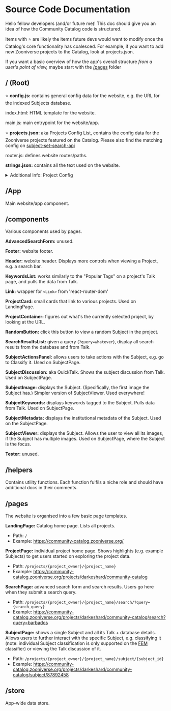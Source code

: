 # Source Code Documentation

Hello fellow developers (and/or future me)! This doc should give you an idea of how the Community Catalog code is structured.

Items with ⭐️ are likely the items future devs would want to modify once the Catalog's core functionality has coalesced. For example, if you want to add new Zooniverse projects to the Catalog, look at projects.json.

If you want a basic overview of how the app's overall structure _from a user's point of view,_ maybe start with the [/pages](https://github.com/zooniverse/community-catalog/tree/master/src#pages) folder

## / (Root)

⭐️ **config.js:** contains general config data for the website, e.g. the URL for the indexed Subjects database.

index.html: HTML template for the website.

main.js: main entrypoint for the website/app.

⭐️ **projects.json:** aka Projects Config List, contains the config data for the Zooniverse projects featured on the Catalog. Please also find the matching config on [subject-set-search-api](https://github.com/zooniverse/subject-set-search-api/blob/main/src/projects.js)

router.js: defines website routes/paths.

**strings.json:** contains all the text used on the website.

<details>
<summary>Additional Info: Project Config</summary>

This section describes how a "project config" item in projects.json is structured. Most fields are **optional,** as the Catalog is built with fallbacks in mind. When in doubt, look at _Community Catalog (Stable Test Project)_ as a template. 

- `name`: display name for the project.
- `slug`: project slug.
- `id`: Zooniverse project ID.
- `avatar`: project avatar (image), displayed on the LandingPage. (URL to an image file)
- `description`: exactly what it says.
- `hidden`: whether this project should be visible on the LandingPage. (boolean, default false)
- `metadata_fields`: the fields/columns from the Subject's metadata that we want to show. aka the "institutional metadata" we see on the SubjectPage. (array of strings)
- `metadata_fields_to_search_for_keywords`: the fields/columns from the Subject's metadata that we'll search through, when we have a search query. (array of strings)
- `metadata_fields_aliases`: renames  (dictionary object)
- `sensitive_content_conditions`: conditions that mark whether a Subject is considered to have sensitive content. Data is in the format:
    ```
    [
      {
        field  // name of a metadata field
        values  // array of possible values
      },
      ...
    ]
    // If a Subject has ANY field that contains ANY of the listed values, then the Subject has sensitive content.
    ```
- `keywords_to_always_suggest`: these keywords will always be listed in the KeywordsList component. (array of strings)
- `keywords_to_never_suggest`: these keywords will never be listed in the KeywordsList component. (array of strings)
- `advanced_search`: unused. (Previously, the Catalog had a much more advanced search function.)
- `example_query`: query to be used for the SearchResultsList on the ProjectPage. Helps to highlight the initial Subjects a volunteer sees. (string)
- `example_subjects`: defines the Subjects to be highlighted/displayed on the ProjectPage's carousel. (array of objects)
- `title_field`: defines which metadata field best _describes_ the Subject. For example, if projectConfig.title_field="short_info", and subject1234.metadata.short_info="A picture of a cat", then Subject 1234 will have the title "A picture of a cat". (string)
- `classify_url`: URL to classify a specific Subject, on the FEM Classifier (string template, with `{subject_id}` placeholder)
- `classify_url`: URL to view a specific Subject on Talk (string template, with `{subject_id}` placeholder)
</details>

## /App

Main website/app component.

## /components

Various components used by pages.

**AdvancedSearchForm:** unused.

**Footer:** website footer.

**Header:** website header. Displays more controls when viewing a Project, e.g. a search bar.

**KeywordsList:** works similarly to the "Popular Tags" on a project's Talk page, and pulls the data from Talk.

**Link:** wrapper for `<Link>` from 'react-router-dom'

**ProjectCard:** small cards that link to various projects. Used on LandingPage.

**ProjectContainer:** figures out what's the currently selected project, by looking at the URL.

**RandomButton:** click this button to view a random Subject in the project.

**SearchResultsList:** given a query (`?query=whatever`), display all search results from the database and from Talk.

**SubjectActionsPanel:** allows users to take actions with the Subject, e.g. go to Classify it. Used on SubjectPage.

**SubjectDiscussion:** aka QuickTalk. Shows the subject discussion from Talk. Used on SubjectPage.

**SubjectImage:** displays the Subject. (Specifically, the first image the Subject has.) Simpler version of SubjectViewer. Used everywhere!

**SubjectKeywords:** displays keywords tagged to the Subject. Pulls data from Talk. Used on SubjectPage.

**SubjectMetadata:** displays the institutional metadata of the Subject. Used on the SubjectPage.

**SubjectViewer:** displays the Subject. Allows the user to view all its images, if the Subject has multiple images. Used on SubjectPage, where the Subject is the focus.

**Tester:** unused.

## /helpers

Contains utility functions. Each function fulfils a niche role and should have additional docs in their comments.

## /pages

The website is organised into a few basic page templates.

**LandingPage:** Catalog home page. Lists all projects.
- Path: `/`
- Example: https://community-catalog.zooniverse.org/

**ProjectPage:** individual project home page. Shows highlights (e.g. example Subjects) to get users started on exploring the project data.
- Path: `/projects/{project_owner}/{project_name}`
- Example: https://community-catalog.zooniverse.org/projects/darkeshard/community-catalog

**SearchPage:** advanced search form and search results. Users go here when they submit a search query.
- Path: `/projects/{project_owner}/{project_name}/search/?query={search_query}`
- Example: https://community-catalog.zooniverse.org/projects/darkeshard/community-catalog/search?query=barbados

**SubjectPage:** shows a single Subject and all its Talk + database details. Allows users to further interact with the specific Subject, e.g. classifying it (note: individual Subject classification is only supported on the [FEM](http://github.com/zooniverse/front-end-monorepo) classifier) or viewing the Talk discussion of it.
- Path: `/projects/{project_owner}/{project_name}/subject/{subject_id}`
- Example: https://community-catalog.zooniverse.org/projects/darkeshard/community-catalog/subject/87892458

## /store

App-wide data store.
